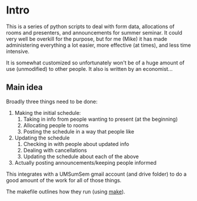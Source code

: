 # Intro

This is a series of python scripts to deal with form data, allocations of rooms and presenters, and announcements for summer seminar. It could very well be overkill for the purpose, but for me (Mike) it has made administering everything a lot easier, more effective (at times), and less time intensive. 

It is somewhat customized so unfortunately won't be of a huge amount of use (unmodified) to other people. It also is written by an economist... 

## Main idea

Broadly three things need to be done:

1. Making the initial schedule: 
   1. Taking in info from people wanting to present (at the beginning)
   2. Allocating people to rooms
   3. Posting the schedule in a way that people like
2. Updating the schedule
   1. Checking in with people about updated info
   2. Dealing with cancellations 
   3. Updating the schedule about each of the above 
3. Actually posting announcements/keeping people informed

This integrates with a UMSumSem gmail account (and drive folder) to do a good amount of the work for all of those things. 

The makefile outlines how they run (using [make](http://swcarpentry.github.io/make-novice/)). 

